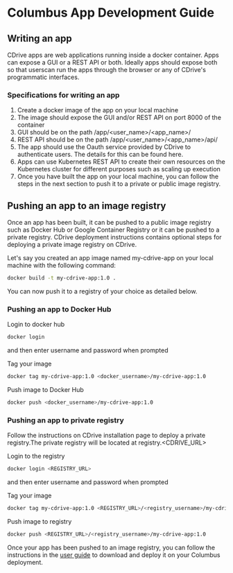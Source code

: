 # Columbus App Development Guide

## Writing an app

CDrive apps are web applications running inside a docker container. Apps can expose a GUI or a REST API or both. Ideally apps should expose both so that userscan run the apps through the browser or any of CDrive's programmatic interfaces.

### Specifications for writing an app

1. Create a docker image of the app on your local machine
2. The image should expose the GUI and/or REST API on port 8000 of the container
3. GUI should be on the path /app/\<user\_name\>/\<app\_name\>/
4. REST API should be on the path /app/\<user\_name\>/\<app\_name\>/api/
5. The app should use the Oauth service provided by CDrive to authenticate users. The details for this can be found here.
6. Apps can use Kubernetes REST API to create their own resources on the Kubernetes cluster for different purposes such as scaling up execution
7. Once you have built the app on your local machine, you can follow the steps in the next section to push it to a private or public image registry.

## Pushing an app to an image registry

Once an app has been built, it can be pushed to a public image registry such as Docker Hub or Google Container Registry or it can be pushed to a private registry. CDrive deployment instructions contains optional steps for deploying a private image registry on CDrive.

Let's say you created an app image named my-cdrive-app on your local machine with the following command:

```bash
docker build -t my-cdrive-app:1.0 .
```

You can now push it to a registry of your choice as detailed below.

### Pushing an app to Docker Hub

Login to docker hub

```bash
docker login
```
and then enter username and password when prompted

Tag your image
```bash
docker tag my-cdrive-app:1.0 <docker_username>/my-cdrive-app:1.0
```

Push image to Docker Hub

```bash
docker push <docker_username>/my-cdrive-app:1.0
```

### Pushing an app to private registry

Follow the instructions on CDrive installation page to deploy a private registry.The private registry will be located at registry.\<CDRIVE\_URL\>

Login to the registry

```bash
docker login <REGISTRY_URL>
```
and then enter username and password when prompted

Tag your image

```bash
docker tag my-cdrive-app:1.0 <REGISTRY_URL>/<registry_username>/my-cdrive-app:1.0
```

Push image to registry

```bash
docker push <REGISTRY_URL>/<registry_username>/my-cdrive-app:1.0
```

Once your app has been pushed to an image registry, you can follow the instructions in the [user guide](https://github.com/columbustech/cdrive/blob/master/docs/user-guide.md) to download and deploy it on your Columbus deployment.

